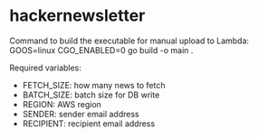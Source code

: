 # hackernewsletter

Command to build the executable for manual upload to Lambda:
GOOS=linux CGO_ENABLED=0 go build -o main .

Required variables:

- FETCH_SIZE: how many news to fetch
- BATCH_SIZE: batch size for DB write
- REGION: AWS region
- SENDER: sender email address
- RECIPIENT: recipient email address
